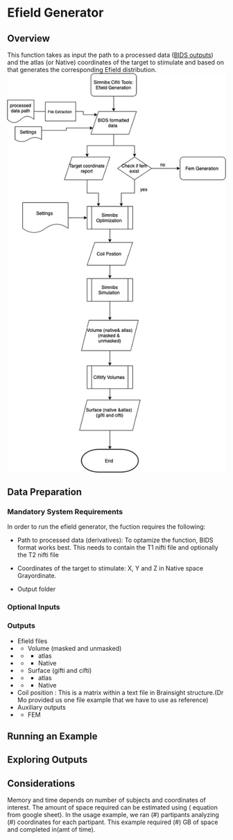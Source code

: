 # Efield Generator 

## Overview 
This function takes as input the path to a processed data ([BIDS outputs](https://bids.neuroimaging.io)) and the atlas (or Native) coordinates of the target to stimulate and based on that generates the corresponding Efield distribution. 
![Simnibs Cifti Tools Efield Generation Flow Diagram](TMS_flow.jpg) 

## Data Preparation

### Mandatory System Requirements  

In order to run the efield generator, the fuction requires the following:

- Path to processed data (derivatives): To optamize the function, BIDS format works best. This needs to contain the T1 nifti file and optionally the T2 nifti file 

- Coordinates of the target to stimulate: X, Y and Z in Native space
Grayordinate. 

- Output folder


### Optional Inputs 


### Outputs 
- Efield files
- - Volume (masked and unmasked)
- - - atlas
- - - Native
- - Surface (gifti and cifti)
- - - atlas
- - - Native
- Coil position : This is a matrix within a text file in Brainsight structure.(Dr Mo provided us one file example that we have to use as reference)
- Auxiliary outputs
- - FEM

## Running an Example 

## Exploring Outputs 

## Considerations 
Memory and time depends on number of subjects and coordinates of interest. The amount of space required can be estimated using ( equation from google sheet). In the usage example, we ran (#) partipants analyzing (#) coordinates for each partipant. This example required (#) GB of space and completed in(amt of time).

